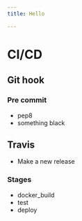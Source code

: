 ```yaml
---
title: Hello

---
```


# CI/CD

## Git hook

### Pre commit
- pep8 
- something black

## Travis 

- Make a new release

### Stages

- docker_build
- test
- deploy





